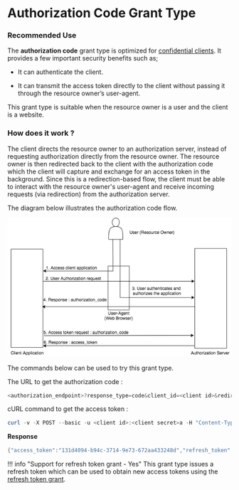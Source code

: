 # Authorization Code Grant Type

### Recommended Use

The **authorization code** grant type is optimized for [confidential clients](client-types.md).
It provides a few important security benefits such as;

- It can authenticate the client.

- It can transmit the access token directly to the client without passing it through the resource owner’s user-agent.

This grant type is suitable when the resource owner is a user and the client is a website.

### How does it work ?

The client directs the resource owner to an authorization server, instead of requesting authorization directly from the 
resource owner. The resource owner is then redirected back to the client with the authorization code which the client 
will capture and exchange for an access token in the background. Since this is a redirection-based flow, the client 
must be able to interact with the resource owner's user-agent and receive incoming requests (via redirection) from the 
authorization server.

The diagram below illustrates the authorization code flow.

![authorization-code](../../assets/img/concepts/authorization-code-grant-flow.png)

The commands below can be used to try this grant type.

The URL to get the authorization code :
``` powershell
<authorization_endpoint>?response_type=code&client_id=<client id>&redirect_uri=<redirect uri>
```

cURL command to get the access token :
``` powershell
curl -v -X POST --basic -u <client id>:<client secret>a -H "Content-Type:application/x-www-form-urlencoded;charset=UTF-8" -k -d "grant_type=authorization_code&code=<authorization code>&redirect_uri=<redirect uri>" <token_endpoint>
```

**Response**
``` java
{"access_token":"131d4094-b94c-3714-9e73-672aa433248d","refresh_token":"96a6d697-0120-3bec-86be-21b58f600a07","token_type":"Bearer","expires_in":3600}
```

!!! info "Support for refresh token grant - Yes"
	This grant type issues a refresh token which can be used to obtain new access tokens using the [refresh token grant](refresh-token-grant.md).


